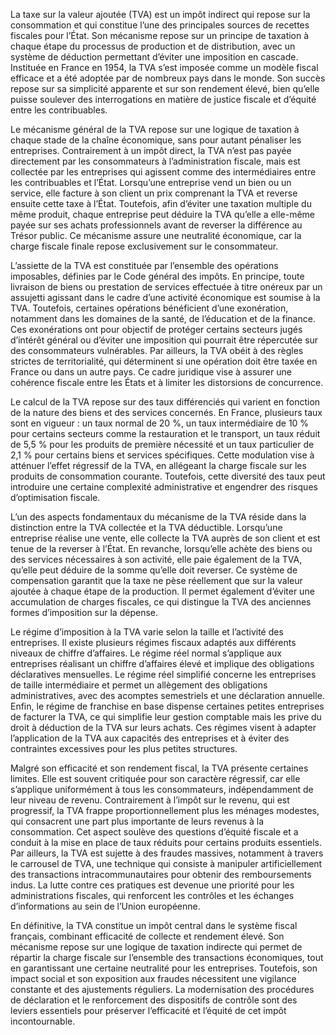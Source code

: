 La taxe sur la valeur ajoutée (TVA) est un impôt indirect qui repose sur la consommation et qui constitue l’une des principales sources de recettes fiscales pour l’État. Son mécanisme repose sur un principe de taxation à chaque étape du processus de production et de distribution, avec un système de déduction permettant d’éviter une imposition en cascade. Instituée en France en 1954, la TVA s’est imposée comme un modèle fiscal efficace et a été adoptée par de nombreux pays dans le monde. Son succès repose sur sa simplicité apparente et sur son rendement élevé, bien qu’elle puisse soulever des interrogations en matière de justice fiscale et d’équité entre les contribuables.

Le mécanisme général de la TVA repose sur une logique de taxation à chaque stade de la chaîne économique, sans pour autant pénaliser les entreprises. Contrairement à un impôt direct, la TVA n’est pas payée directement par les consommateurs à l’administration fiscale, mais est collectée par les entreprises qui agissent comme des intermédiaires entre les contribuables et l’État. Lorsqu’une entreprise vend un bien ou un service, elle facture à son client un prix comprenant la TVA et reverse ensuite cette taxe à l’État. Toutefois, afin d’éviter une taxation multiple du même produit, chaque entreprise peut déduire la TVA qu’elle a elle-même payée sur ses achats professionnels avant de reverser la différence au Trésor public. Ce mécanisme assure une neutralité économique, car la charge fiscale finale repose exclusivement sur le consommateur.

L’assiette de la TVA est constituée par l’ensemble des opérations imposables, définies par le Code général des impôts. En principe, toute livraison de biens ou prestation de services effectuée à titre onéreux par un assujetti agissant dans le cadre d’une activité économique est soumise à la TVA. Toutefois, certaines opérations bénéficient d’une exonération, notamment dans les domaines de la santé, de l’éducation et de la finance. Ces exonérations ont pour objectif de protéger certains secteurs jugés d’intérêt général ou d’éviter une imposition qui pourrait être répercutée sur des consommateurs vulnérables. Par ailleurs, la TVA obéit à des règles strictes de territorialité, qui déterminent si une opération doit être taxée en France ou dans un autre pays. Ce cadre juridique vise à assurer une cohérence fiscale entre les États et à limiter les distorsions de concurrence.

Le calcul de la TVA repose sur des taux différenciés qui varient en fonction de la nature des biens et des services concernés. En France, plusieurs taux sont en vigueur : un taux normal de 20 %, un taux intermédiaire de 10 % pour certains secteurs comme la restauration et le transport, un taux réduit de 5,5 % pour les produits de première nécessité et un taux particulier de 2,1 % pour certains biens et services spécifiques. Cette modulation vise à atténuer l’effet régressif de la TVA, en allégeant la charge fiscale sur les produits de consommation courante. Toutefois, cette diversité des taux peut introduire une certaine complexité administrative et engendrer des risques d’optimisation fiscale.

L’un des aspects fondamentaux du mécanisme de la TVA réside dans la distinction entre la TVA collectée et la TVA déductible. Lorsqu’une entreprise réalise une vente, elle collecte la TVA auprès de son client et est tenue de la reverser à l’État. En revanche, lorsqu’elle achète des biens ou des services nécessaires à son activité, elle paie également de la TVA, qu’elle peut déduire de la somme qu’elle doit reverser. Ce système de compensation garantit que la taxe ne pèse réellement que sur la valeur ajoutée à chaque étape de la production. Il permet également d’éviter une accumulation de charges fiscales, ce qui distingue la TVA des anciennes formes d’imposition sur la dépense.

Le régime d’imposition à la TVA varie selon la taille et l’activité des entreprises. Il existe plusieurs régimes fiscaux adaptés aux différents niveaux de chiffre d’affaires. Le régime réel normal s’applique aux entreprises réalisant un chiffre d’affaires élevé et implique des obligations déclaratives mensuelles. Le régime réel simplifié concerne les entreprises de taille intermédiaire et permet un allègement des obligations administratives, avec des acomptes semestriels et une déclaration annuelle. Enfin, le régime de franchise en base dispense certaines petites entreprises de facturer la TVA, ce qui simplifie leur gestion comptable mais les prive du droit à déduction de la TVA sur leurs achats. Ces régimes visent à adapter l’application de la TVA aux capacités des entreprises et à éviter des contraintes excessives pour les plus petites structures.

Malgré son efficacité et son rendement fiscal, la TVA présente certaines limites. Elle est souvent critiquée pour son caractère régressif, car elle s’applique uniformément à tous les consommateurs, indépendamment de leur niveau de revenu. Contrairement à l’impôt sur le revenu, qui est progressif, la TVA frappe proportionnellement plus les ménages modestes, qui consacrent une part plus importante de leurs revenus à la consommation. Cet aspect soulève des questions d’équité fiscale et a conduit à la mise en place de taux réduits pour certains produits essentiels. Par ailleurs, la TVA est sujette à des fraudes massives, notamment à travers le carrousel de TVA, une technique qui consiste à manipuler artificiellement des transactions intracommunautaires pour obtenir des remboursements indus. La lutte contre ces pratiques est devenue une priorité pour les administrations fiscales, qui renforcent les contrôles et les échanges d’informations au sein de l’Union européenne.

En définitive, la TVA constitue un impôt central dans le système fiscal français, combinant efficacité de collecte et rendement élevé. Son mécanisme repose sur une logique de taxation indirecte qui permet de répartir la charge fiscale sur l’ensemble des transactions économiques, tout en garantissant une certaine neutralité pour les entreprises. Toutefois, son impact social et son exposition aux fraudes nécessitent une vigilance constante et des ajustements réguliers. La modernisation des procédures de déclaration et le renforcement des dispositifs de contrôle sont des leviers essentiels pour préserver l’efficacité et l’équité de cet impôt incontournable.